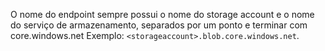 O nome do endpoint sempre possui o nome do storage account e o nome do serviço de armazenamento, separados por um ponto e terminar com core.windows.net Exemplo: `<storageaccount>.blob.core.windows.net`.